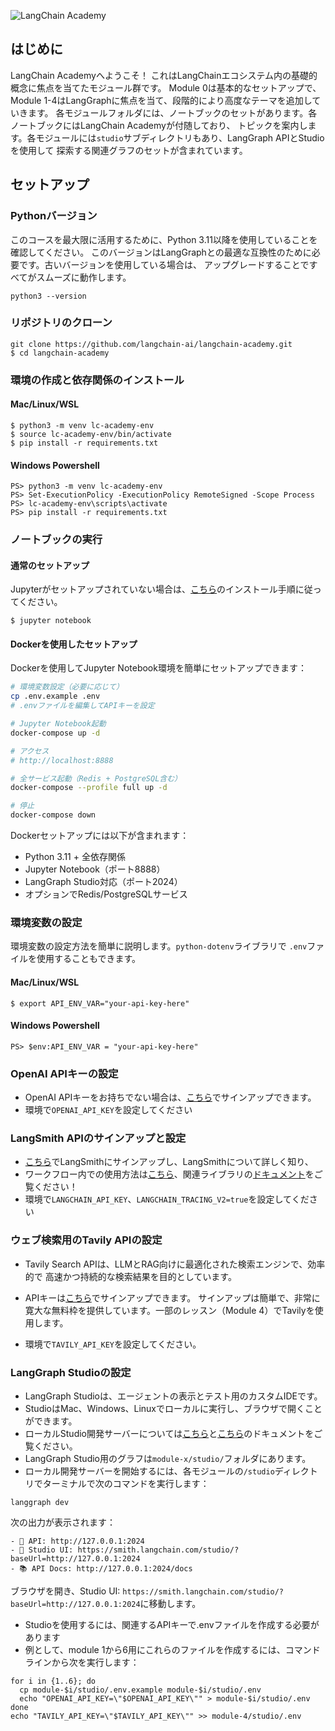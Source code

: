 ![LangChain Academy](https://cdn.prod.website-files.com/65b8cd72835ceeacd4449a53/66e9eba1020525eea7873f96_LCA-big-green%20(2).svg)

## はじめに

LangChain Academyへようこそ！ 
これはLangChainエコシステム内の基礎的概念に焦点を当てたモジュール群です。
Module 0は基本的なセットアップで、Module 1-4はLangGraphに焦点を当て、段階的により高度なテーマを追加していきます。
各モジュールフォルダには、ノートブックのセットがあります。各ノートブックにはLangChain Academyが付随しており、
トピックを案内します。各モジュールには`studio`サブディレクトリもあり、LangGraph APIとStudioを使用して
探索する関連グラフのセットが含まれています。

## セットアップ

### Pythonバージョン

このコースを最大限に活用するために、Python 3.11以降を使用していることを確認してください。 
このバージョンはLangGraphとの最適な互換性のために必要です。古いバージョンを使用している場合は、
アップグレードすることですべてがスムーズに動作します。
```
python3 --version
```

### リポジトリのクローン
```
git clone https://github.com/langchain-ai/langchain-academy.git
$ cd langchain-academy
```

### 環境の作成と依存関係のインストール
#### Mac/Linux/WSL
```
$ python3 -m venv lc-academy-env
$ source lc-academy-env/bin/activate
$ pip install -r requirements.txt
```
#### Windows Powershell
```
PS> python3 -m venv lc-academy-env
PS> Set-ExecutionPolicy -ExecutionPolicy RemoteSigned -Scope Process
PS> lc-academy-env\scripts\activate
PS> pip install -r requirements.txt
```

### ノートブックの実行

#### 通常のセットアップ
Jupyterがセットアップされていない場合は、[こちら](https://jupyter.org/install)のインストール手順に従ってください。
```
$ jupyter notebook
```

#### Dockerを使用したセットアップ
Dockerを使用してJupyter Notebook環境を簡単にセットアップできます：

```bash
# 環境変数設定（必要に応じて）
cp .env.example .env
# .envファイルを編集してAPIキーを設定

# Jupyter Notebook起動
docker-compose up -d

# アクセス
# http://localhost:8888

# 全サービス起動（Redis + PostgreSQL含む）
docker-compose --profile full up -d

# 停止
docker-compose down
```

Dockerセットアップには以下が含まれます：
- Python 3.11 + 全依存関係
- Jupyter Notebook（ポート8888）
- LangGraph Studio対応（ポート2024）
- オプションでRedis/PostgreSQLサービス

### 環境変数の設定
環境変数の設定方法を簡単に説明します。`python-dotenv`ライブラリで
`.env`ファイルを使用することもできます。
#### Mac/Linux/WSL
```
$ export API_ENV_VAR="your-api-key-here"
```
#### Windows Powershell
```
PS> $env:API_ENV_VAR = "your-api-key-here"
```

### OpenAI APIキーの設定
* OpenAI APIキーをお持ちでない場合は、[こちら](https://openai.com/index/openai-api/)でサインアップできます。
* 環境で`OPENAI_API_KEY`を設定してください

### LangSmith APIのサインアップと設定
* [こちら](https://smith.langchain.com/)でLangSmithにサインアップし、LangSmithについて詳しく知り、
* ワークフロー内での使用方法は[こちら](https://www.langchain.com/langsmith)、関連ライブラリの[ドキュメント](https://docs.smith.langchain.com/)をご覧ください！
* 環境で`LANGCHAIN_API_KEY`、`LANGCHAIN_TRACING_V2=true`を設定してください

### ウェブ検索用のTavily APIの設定

* Tavily Search APIは、LLMとRAG向けに最適化された検索エンジンで、効率的で
高速かつ持続的な検索結果を目的としています。
* APIキーは[こちら](https://tavily.com/)でサインアップできます。
サインアップは簡単で、非常に寛大な無料枠を提供しています。一部のレッスン（Module 4）でTavilyを使用します。

* 環境で`TAVILY_API_KEY`を設定してください。

### LangGraph Studioの設定

* LangGraph Studioは、エージェントの表示とテスト用のカスタムIDEです。
* StudioはMac、Windows、Linuxでローカルに実行し、ブラウザで開くことができます。
* ローカルStudio開発サーバーについては[こちら](https://langchain-ai.github.io/langgraph/concepts/langgraph_studio/#local-development-server)と[こちら](https://langchain-ai.github.io/langgraph/how-tos/local-studio/#run-the-development-server)のドキュメントをご覧ください。
* LangGraph Studio用のグラフは`module-x/studio/`フォルダにあります。
* ローカル開発サーバーを開始するには、各モジュールの`/studio`ディレクトリでターミナルで次のコマンドを実行します：

```
langgraph dev
```

次の出力が表示されます：
```
- 🚀 API: http://127.0.0.1:2024
- 🎨 Studio UI: https://smith.langchain.com/studio/?baseUrl=http://127.0.0.1:2024
- 📚 API Docs: http://127.0.0.1:2024/docs
```

ブラウザを開き、Studio UI: `https://smith.langchain.com/studio/?baseUrl=http://127.0.0.1:2024`に移動します。

* Studioを使用するには、関連するAPIキーで.envファイルを作成する必要があります
* 例として、module 1から6用にこれらのファイルを作成するには、コマンドラインから次を実行します：
```
for i in {1..6}; do
  cp module-$i/studio/.env.example module-$i/studio/.env
  echo "OPENAI_API_KEY=\"$OPENAI_API_KEY\"" > module-$i/studio/.env
done
echo "TAVILY_API_KEY=\"$TAVILY_API_KEY\"" >> module-4/studio/.env
```
